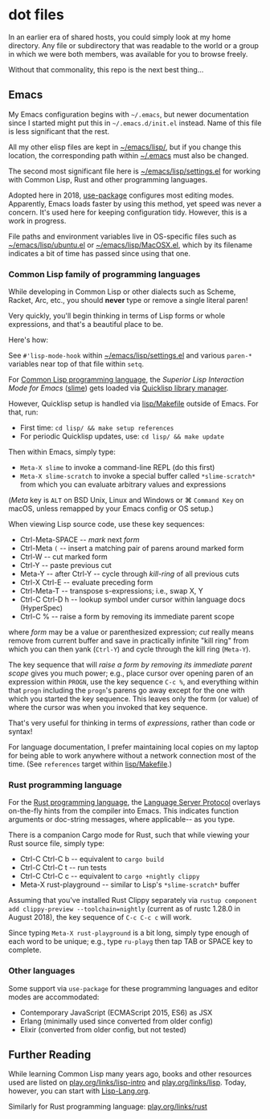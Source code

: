 dot files
=========

In an earlier era of shared hosts, you could simply look at my home
directory.  Any file or subdirectory that was readable to the world or a
group in which we were both members, was available for you to browse freely.

Without that commonality, this repo is the next best thing...

## Emacs

My Emacs configuration begins with `~/.emacs`, but newer
documentation since I started might put this in `~/.emacs.d/init.el`
instead.  Name of this file is less significant that the rest.

All my other elisp files are kept in [~/emacs/lisp/](emacs/lisp/), but if
you change this location, the corresponding path within
[~/.emacs](emacs/dot.emacs) must also be changed.

The second most significant file here is
[~/emacs/lisp/settings.el](emacs/lisp/settings.el) for working with Common
Lisp, Rust and other programming languages.

Adopted here in 2018, [use-package](https://github.com/jwiegley/use-package)
configures most editing modes.  Apparently, Emacs loads faster by using this
method, yet speed was never a concern.  It's used here for keeping
configuration tidy.  However, this is a work in progress.

File paths and environment variables live in OS-specific files such as
[~/emacs/lisp/ubuntu.el](emacs/lisp/ubuntu.el) or
[~/emacs/lisp/MacOSX.el](emacs/lisp/MacOSX.el), which by its filename
indicates a bit of time has passed since using that one.

### Common Lisp family of programming languages

While developing in Common Lisp or other dialects such as Scheme, Racket,
Arc, etc., you should **never** type or remove a single literal paren!

Very quickly, you'll begin thinking in terms of Lisp forms or whole
expressions, and that's a beautiful place to be.

Here's how:

See `#'lisp-mode-hook` within
[~/emacs/lisp/settings.el](emacs/lisp/settings.el) and various `paren-*`
variables near top of that file within `setq`.

For [Common Lisp programming language](http://lisp-lang.org/), the
*Superior Lisp Interaction Mode for Emacs*
([slime](http://quickdocs.org/slime/)) gets loaded via
[Quicklisp library manager](https://www.quicklisp.org/).

However, Quicklisp setup is handled via [lisp/Makefile](lisp/Makefile)
outside of Emacs.  For that, run:

- First time: `cd lisp/ && make setup references`
- For periodic Quicklisp updates, use: `cd lisp/ && make update`

Then within Emacs, simply type:

- `Meta-X slime` to invoke a command-line REPL (do this first)
- `Meta-X slime-scratch` to invoke a special buffer called `*slime-scratch*`
  from which you can evaluate arbitrary values and expressions

(*Meta* key is `ALT` on BSD Unix, Linux and Windows or ⌘ `Command Key` on
macOS, unless remapped by your Emacs config or OS setup.)

When viewing Lisp source code, use these key sequences:

- Ctrl-Meta-SPACE -- *mark* next *form*
- Ctrl-Meta `(` -- insert a matching pair of parens around marked form
- Ctrl-W -- cut marked form
- Ctrl-Y -- paste previous cut
- Meta-Y -- after Ctrl-Y -- cycle through *kill-ring* of all previous cuts
- Ctrl-X Ctrl-E -- evaluate preceding form
- Ctrl-Meta-T -- transpose s-expressions; i.e., swap X, Y
- Ctrl-C Ctrl-D h -- lookup symbol under cursor within language docs (HyperSpec)
- Ctrl-C % -- raise a form by removing its immediate parent scope

where *form* may be a value or parenthesized expression; *cut* really means
remove from current buffer and save in practically infinite "kill ring" from
which you can then yank (`Ctrl-Y`) and cycle through the kill ring
(`Meta-Y`).

The key sequence that will *raise a form by removing its immediate parent scope*
gives you much power; e.g., place cursor over opening paren of an expression
within `PROGN`, use the key sequence `C-c %`, and everything within that
`progn` including the `progn`'s parens go away except for the one with which
you started the key sequence.  This leaves only the form (or value) of where
the cursor was when you invoked that key sequence.

That's very useful for thinking in terms of *expressions*, rather than code
or syntax!

For language documentation, I prefer maintaining local copies on my laptop
for being able to work anywhere without a network connection most of the
time.  (See `references` target within [lisp/Makefile](lisp/Makefile).)

### Rust programming language

For the [Rust programming language](https://rust-lang.org/), the 
[Language Server Protocol](https://github.com/emacs-lsp/lsp-mode) overlays
on-the-fly hints from the compiler into Emacs.  This indicates function
arguments or doc-string messages, where applicable-- as you type.

There is a companion Cargo mode for Rust, such that while viewing your Rust
source file, simply type:

- Ctrl-C Ctrl-C b -- equivalent to `cargo build`
- Ctrl-C Ctrl-C t -- run tests
- Ctrl-C Ctrl-C c -- equivalent to `cargo +nightly clippy`
- Meta-X rust-playground -- similar to Lisp's `*slime-scratch*` buffer

Assuming that you've installed Rust Clippy separately via
`rustup component add clippy-preview --toolchain=nightly` (current as of
rustc 1.28.0 in August 2018), the key sequence of `C-c C-c c` will work.

Since typing `Meta-X rust-playground` is a bit long, simply type enough of
each word to be unique; e.g., type `ru-playg` then tap TAB or SPACE key to
complete.

### Other languages

Some support via `use-package` for these programming languages and editor
modes are accommodated:

- Contemporary JavaScript (ECMAScript 2015, ES6) as JSX
- Erlang (minimally used since converted from older config)
- Elixir (converted from older config, but not tested)

## Further Reading

While learning Common Lisp many years ago, books and other resources used
are listed on [play.org/links/lisp-intro](https://play.org/links/lisp-intro)
and [play.org/links/lisp](https://play.org/links/lisp).  Today, however, you
can start with [Lisp-Lang.org](http://lisp-lang.org/).

Similarly for Rust programming language: [play.org/links/rust](https://play.org/links/rust)
